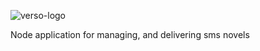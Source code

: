 ![verso-logo](https://github.com/chasestarr/verso/blob/master/Verso-logo.png?raw=true)

Node application for managing, and delivering sms novels
